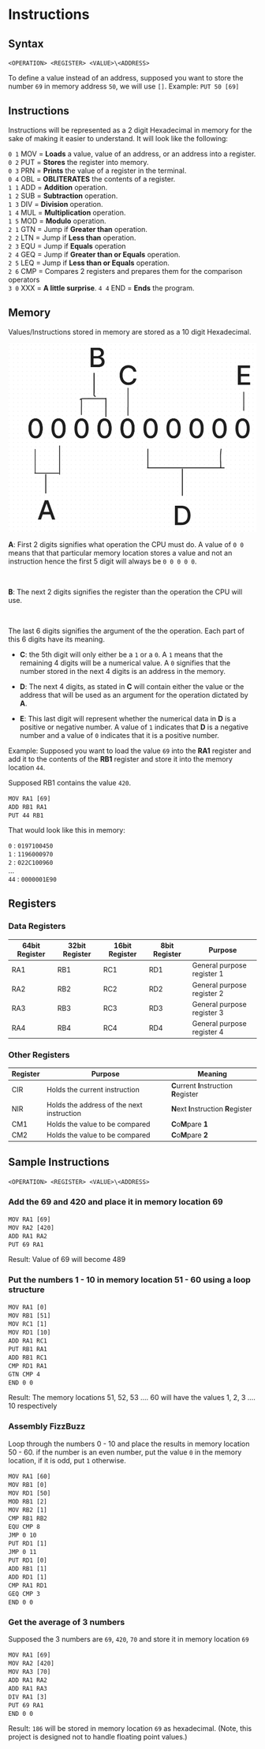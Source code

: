 # Instructions

## Syntax

`<OPERATION> <REGISTER> <VALUE>\<ADDRESS>`

To define a value instead of an address, supposed you want to store the number `69` in memory address `50`, we will use `[]`.
Example: `PUT 50 [69]`
<br>

## Instructions

Instructions will be represented as a 2 digit Hexadecimal in memory for the sake of making it easier to understand. It will look like the following:
<br>

`0 1` MOV = **Loads** a value, value of an address, or an address into a register.<br>
`0 2` PUT = **Stores** the register into memory.<br>
`0 3` PRN = **Prints** the value of a register in the terminal.<br>
`0 4` OBL = **OBLITERATES** the contents of a register.<br>
`1 1` ADD = **Addition** operation.<br>
`1 2` SUB = **Subtraction** operation.<br>
`1 3` DIV = **Division** operation.<br>
`1 4` MUL = **Multiplication** operation.<br>
`1 5` MOD = **Modulo** operation.<br>
`2 1` GTN = Jump if **Greater than** operation. <br>
`2 2` LTN = Jump if **Less than** operation. <br>
`2 3` EQU = Jump if **Equals** operation <br>
`2 4` GEQ = Jump if **Greater than or Equals** operation. <br>
`2 5` LEQ = Jump if **Less than or Equals** operation. <br>
`2 6` CMP = Compares 2 registers and prepares them for the comparison operators <br>
`3 0` XXX = **A little surprise**.
`4 4` END =  **Ends** the program.

## Memory 
Values/Instructions stored in memory are stored as a 10 digit Hexadecimal.

![Diagram](./asssets/bitsExplanation.png)

**A**: First 2 digits signifies what operation the CPU must do. A value of `0 0` means that that particular memory location stores a value and not an instruction hence the first 5 digit will always be `0 0 0 0 0`.

<br>

**B**: The next 2 digits signifies the register than the operation the CPU will use.

<br>

The last 6 digits signifies the argument of the the operation. Each part of this 6 digits have its meaning.

* **C**: the 5th digit will only either be a `1` or a `0`. A `1` means that the remaining 4 digits will be a numerical value. A `0` signifies that the number stored in the next 4 digits is an address in the memory.

* **D**: The next 4 digits, as stated in **C** will contain either the value or the address that will be used as an argument for the operation dictated by **A**.

* **E**: This last digit will represent whether the numerical data in **D** is a positive or negative number. A value of `1` indicates that **D** is a negative number and a value of `0` indicates that it is a positive number.

Example: Supposed you want to load the value `69` into the **RA1** register and add it to the contents of the **RB1** register and store it into the memory location `44`.

Supposed RB1 contains the value `420`.

`MOV RA1 [69]` <br>
`ADD RB1 RA1` <br>
`PUT 44 RB1` <br>

That would look like this in memory:

`0`  : `0197100450`<br>
`1`  : `1196000970`<br>
`2`  : `022C100960`<br>
... <br>
`44` : `0000001E90`<br>


## Registers

### Data Registers
| 64bit Register | 32bit Register  | 16bit Register | 8bit Register | Purpose |
|----------|----------|----------|----------|--------------|
| RA1         |  RB1        |  RC1        |  RD1        |  General purpose register 1        |
| RA2         |  RB2        |  RC2        |  RD2        |  General purpose register 2        |
| RA3         |  RB3        |  RC3        |  RD3        |  General purpose register 3        |
| RA4         |  RB4        |  RC4        |  RD4        |  General purpose register 4        |

### Other Registers
| Register | Purpose | Meaning |
|----------|---------|--------|
|   CIR   | Holds the current instruction   | **C**urrent **I**nstruction **R**egister|
|   NIR   | Holds the address of the next instruction    | **N**ext **I**nstruction **R**egister|
|   CM1   | Holds the value to be compared   | **C**o**M**pare **1**|
|   CM2   | Holds the value to be compared   | **C**o**M**pare **2**|

<!-- |   CIA   | Holds the address of the current instruction   | **C**urrent **I**nstruction **A**ddress |
-->

## Sample Instructions 

`<OPERATION> <REGISTER> <VALUE>\<ADDRESS>`

### Add the 69 and 420 and place it in memory location 69

`MOV RA1 [69]` <br>
`MOV RA2 [420]` <br>
`ADD RA1 RA2` <br>
`PUT 69 RA1` <br>

Result:
Value of 69 will become 489 <br>

### Put the numbers 1 - 10 in memory location 51 - 60 using a loop structure
`MOV RA1 [0]` <br>
`MOV RB1 [51]` <br>
`MOV RC1 [1]` <br>
`MOV RD1 [10]` <br>
`ADD RA1 RC1` <br>
`PUT RB1 RA1` <br>
`ADD RB1 RC1` <br>
`CMP RD1 RA1` <br>
`GTN CMP 4` <br>
`END 0 0` <br>

Result: 
The memory locations 51, 52, 53 .... 60 will have the values 1, 2, 3 .... 10 respectively


### Assembly FizzBuzz
Loop through the numbers 0 - 10 and place the results in memory location 50 - 60. if the number is an even number, put the value `0` in the memory location, if it is odd, put `1` otherwise.

`MOV RA1 [60]`<br>
`MOV RB1 [0]`<br>
`MOV RD1 [50]`<br>
`MOD RB1 [2]`<br>
`MOV RB2 [1]`<br>
`CMP RB1 RB2`<br>
`EQU CMP 8`<br>
`JMP 0 10`<br>
`PUT RD1 [1]` <br>
`JMP 0 11`<br>
`PUT RD1 [0]` <br>
`ADD RB1 [1]`<br>
`ADD RD1 [1]`<br>
`CMP RA1 RD1`<br>
`GEQ CMP 3`<br>
`END 0 0`<br>


### Get the average of 3 numbers
Supposed the 3 numbers are `69`, `420`, `70` and store it in memory location `69`

`MOV RA1 [69]` <br>
`MOV RA2 [420]` <br>
`MOV RA3 [70]` <br>
`ADD RA1 RA2` <br>
`ADD RA1 RA3` <br>
`DIV RA1 [3]` <br>
`PUT 69 RA1` <br>
`END 0 0` <br>

Result: `186` will be stored in memory location `69` as hexadecimal. (Note, this project is designed not to handle floating point values.)
